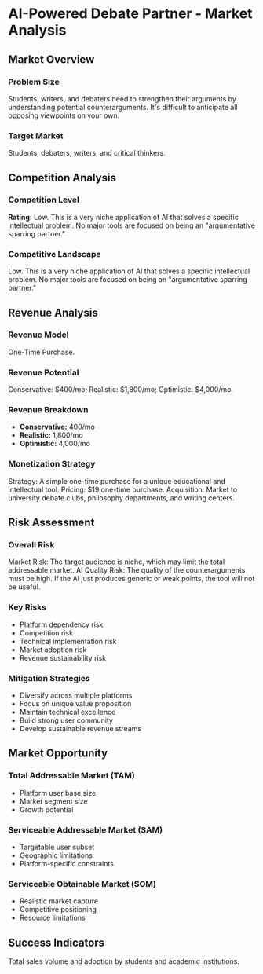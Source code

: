 # AI-Powered Debate Partner - Market Analysis

## Market Overview

### Problem Size
Students, writers, and debaters need to strengthen their arguments by understanding potential counterarguments. It's difficult to anticipate all opposing viewpoints on your own.

### Target Market
Students, debaters, writers, and critical thinkers.

## Competition Analysis

### Competition Level
**Rating:** Low. This is a very niche application of AI that solves a specific intellectual problem. No major tools are focused on being an "argumentative sparring partner."

### Competitive Landscape
Low. This is a very niche application of AI that solves a specific intellectual problem. No major tools are focused on being an "argumentative sparring partner."

## Revenue Analysis

### Revenue Model
One-Time Purchase.

### Revenue Potential
Conservative: $400/mo; Realistic: $1,800/mo; Optimistic: $4,000/mo.

### Revenue Breakdown
- **Conservative:** 400/mo
- **Realistic:** 1,800/mo
- **Optimistic:** 4,000/mo

### Monetization Strategy
Strategy: A simple one-time purchase for a unique educational and intellectual tool. Pricing: $19 one-time purchase. Acquisition: Market to university debate clubs, philosophy departments, and writing centers.

## Risk Assessment

### Overall Risk
Market Risk: The target audience is niche, which may limit the total addressable market. AI Quality Risk: The quality of the counterarguments must be high. If the AI just produces generic or weak points, the tool will not be useful.

### Key Risks
- Platform dependency risk
- Competition risk
- Technical implementation risk
- Market adoption risk
- Revenue sustainability risk

### Mitigation Strategies
- Diversify across multiple platforms
- Focus on unique value proposition
- Maintain technical excellence
- Build strong user community
- Develop sustainable revenue streams

## Market Opportunity

### Total Addressable Market (TAM)
- Platform user base size
- Market segment size
- Growth potential

### Serviceable Addressable Market (SAM)
- Targetable user subset
- Geographic limitations
- Platform-specific constraints

### Serviceable Obtainable Market (SOM)
- Realistic market capture
- Competitive positioning
- Resource limitations

## Success Indicators
Total sales volume and adoption by students and academic institutions.
